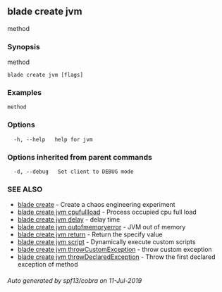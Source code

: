 ## blade create jvm

method

### Synopsis

method

```
blade create jvm [flags]
```

### Examples

```
method
```

### Options

```
  -h, --help   help for jvm
```

### Options inherited from parent commands

```
  -d, --debug   Set client to DEBUG mode
```

### SEE ALSO

* [blade create](blade_create.md)	 - Create a chaos engineering experiment
* [blade create jvm cpufullload](blade_create_jvm_cpufullload.md)	 - Process occupied cpu full load
* [blade create jvm delay](blade_create_jvm_delay.md)	 - delay time
* [blade create jvm outofmemoryerror](blade_create_jvm_outofmemoryerror.md)	 - JVM out of memory
* [blade create jvm return](blade_create_jvm_return.md)	 - Return the specify value
* [blade create jvm script](blade_create_jvm_script.md)	 - Dynamically execute custom scripts
* [blade create jvm throwCustomException](blade_create_jvm_throwCustomException.md)	 - throw custom exception
* [blade create jvm throwDeclaredException](blade_create_jvm_throwDeclaredException.md)	 - Throw the first declared exception of method

###### Auto generated by spf13/cobra on 11-Jul-2019
